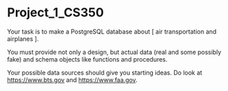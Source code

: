 # Project_1_CS350

Your task is to make a PostgreSQL database about [ air transportation 
and airplanes ].

You must provide not only a design, but actual data (real and some
possibly fake) and schema objects like functions and procedures.

Your possible data sources should give you starting ideas.
Do look at  https://www.bts.gov
and https://www.faa.gov.
